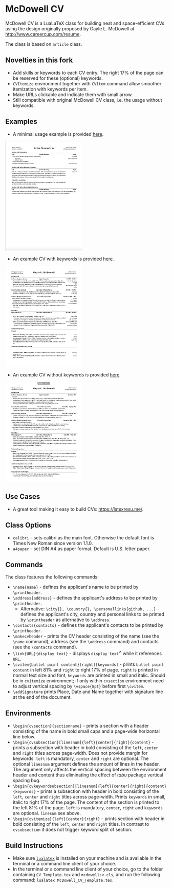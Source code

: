 # McDowell CV
McDowell CV is a LuaLaTeX class for building neat and space-efficient CVs using the design originally proposed by Gayle L. McDowell at http://www.careercup.com/resume.

The class is based on `article` class.

## Novelties in this fork
- Add skills or keywords to each CV entry. The right 17% of the page can be reserved for these (optional) keywords.
- `CVItemize` environment together with `CVItem` command allow smoother itemization with keywords per item.
- Make URLs clickable and indicate them with small arrow.
- Still compatible with original McDowell CV class, i.e. the usage without keywords.

## Examples
- A minimal usage example is provided [here](./Examples/minimal_example.tex).
<img src="https://github.com/ToniKoe/mcdowell-cv-skillset/blob/master/Examples/minimal_example.png" width="240px"/>

- An example CV with keywords is provided [here](./Examples/CV_Template_Keywords.tex).
<img src="https://github.com/ToniKoe/mcdowell-cv-skillset/blob/master/Examples/CV_Template_Keywords.png" width="240px"/>

- An example CV without keywords is provided [here](./Examples/CV_Template_noKeywords.tex).
<img src="https://github.com/ToniKoe/mcdowell-cv-skillset/blob/master/Examples/CV_Template_noKeywords.png" width="240px"/>

## Use Cases
- A great tool making it easy to build CVs: https://latexresu.me/.

## Class Options
- `calibri` - sets calibri as the main font. Otherwise the default font is Times New Roman since version 1.1.0.
- `a4paper` - set DIN A4 as paper format. Default is U.S. letter paper.

## Commands
The class features the following commands:
- `\name{name}` - defines the applicant's name to be printed by `\printheader`.
- `\address{address}` - defines the applicant's address to be printed by `\printheader`.
  - Alternative: `\city{}, \country{}, \personallinks{github, ...}` - defines the applicant's city, country and personal links to be printed by `\printheader` as alternative to `\address`.
- `\contacts{contacts}` - defines the applicant's contacts to be printed by `\printheader`.
- `\makecvheader` - prints the CV header consisting of the name (see the `\name` command), address (see the `\address` command) and contacts (see the `\contacts` command).
- `\link{URL}{display text}` - displays `display text`$^↗$ while it references `URL`.
-  `\cvitem{bullet point content}[right][keywords]` - prints `bullet point content` in left 81% and `right` to right 17% of page. `right` is printed in normal text size and font, `keywords` are printed in small and italic. Should be in `cvitemize` environment; if only within `cvsection` environment need to adjust vertical spacing by `\vspace{8pt}` before first `\cvitem`.
- `\addSignature` prints Place, Date and Name together with signature line at the end of the document.
  
## Environments
- `\begin{cvsection}{sectionname}` - prints a section with a header consisting of the name in bold small caps and a page-wide horizontal line below.
- `\begin{cvsubsection}[linesnum]{left}{center}{right}{content}` - prints a subsection with header in bold consisting of the `left`, `center` and `right` titles across page-width. Does not provide margin for keywords. 
`left` is mandatory, `center` and `right` are optional. The optional `linesnum` argument defines the amount of lines in the header. The argument only affects the vertical spacing between the environment header and content thus eliminating the effect of *tabu* package vertical spacing bug.
- `\begin{cvkeywordsubsection}[linesnum]{left}{center}{right}{content}{keywords}` - prints a subsection with header in bold consisting of the `left`, `center` and `right` titles across page-width. Prints `keywords` in small, italic to right 17% of the page. The content of the section is printed to the left 81% of the page.
`left` is mandatory, `center`, `right` and `keywords` are optional. `linesum` see above.
- `\begin{cvitemize}{left}{center}{right}` - prints section with header in bold consisting of the `left`, `center` and `right` titles. In contrast to `cvsubsection` it does not trigger keyword split of section. 

## Build Instructions
- Make sure [`lualatex`](https://www.luatex.org/download.html) is installed on your machine and is available in the terminal or a command line client of your choice.
- In the terminal or a command line client of your choice, go to the folder containing `CV_Template.tex` and `mcdowellcv.cls`, and run the following command: `lualatex McDowell_CV_Template.tex`.

